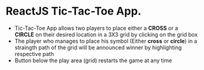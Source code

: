 # ReactJS Tic-Tac-Toe App.

* Tic-Tac-Toe App allows two players to place either a **CROSS** or a **CIRCLE** on their desired location in a 3X3 grid by clicking on the grid box
* The player who manages to place his symbol (Either **cross** or **circle**) in a straingth path of the grid will be announced winner by highlighting respective path
* Button below the play area (grid) restarts the game at any time 